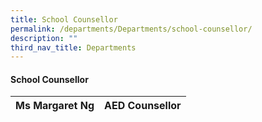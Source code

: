 ```yaml
---
title: School Counsellor
permalink: /departments/Departments/school-counsellor/
description: ""
third_nav_title: Departments
---
```

#### School Counsellor

| Ms Margaret Ng | AED Counsellor |
|---|---|